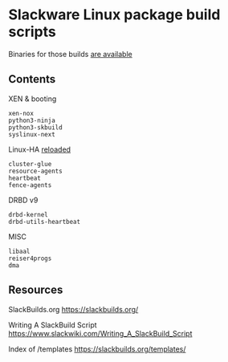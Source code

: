 # Slackware Linux package build scripts

Binaries for those builds [are available](https://lab.nethence.com/slackbuilds/)

## Contents

XEN & booting

	xen-nox
	python3-ninja
	python3-skbuild
	syslinux-next

Linux-HA [reloaded](https://pub.nethence.com/server/linuxha-oldschool)

	cluster-glue
	resource-agents
	heartbeat
	fence-agents

DRBD v9

	drbd-kernel
	drbd-utils-heartbeat

MISC

	libaal
	reiser4progs
	dma

## Resources

SlackBuilds.org
https://slackbuilds.org/

Writing A SlackBuild Script
https://www.slackwiki.com/Writing_A_SlackBuild_Script

Index of /templates
https://slackbuilds.org/templates/

